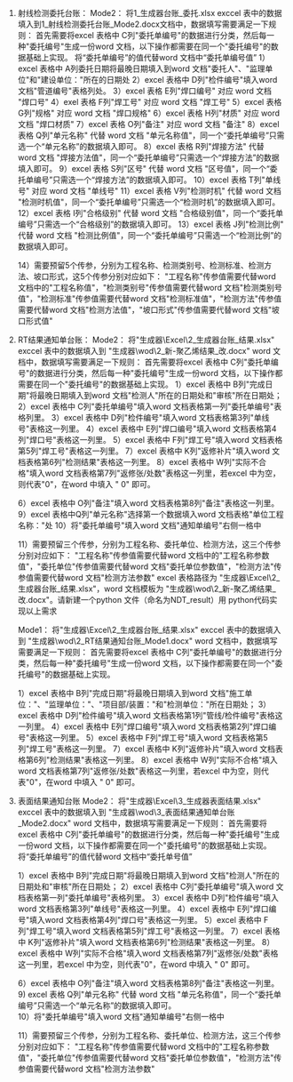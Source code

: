 1. 射线检测委托台账：
   Mode2：
   将1_生成器台账_委托.xlsx exccel 表中的数据填入到1_射线检测委托台账_Mode2.docx文档中，数据填写需要满足一下规则：
   首先需要将excel 表格中 C列"委托单编号"的数据进行分类，然后每一种"委托编号"生成一份word 文档，以下操作都需要在同一个"委托编号"的数据基础上实现。
   将“委托单编号”的值代替word 文档中“委托单编号值”
   1）excel 表格中 A列委托日期将最晚日期填入到word 文档"委托人"、"监理单位"和"建设单位："所在的日期处
   2）excel 表格中 D列"检件编号"填入word 文档"管道编号"表格列处。
   3）excel 表格 E列"焊口编号" 对应 word 文档 "焊口号"
   4）exel 表格  F列"焊工号"  对应 word 文档 "焊工号"
   5）excel 表格 G列"规格" 对应 word 文档 "焊口规格"
   6）excel 表格 H列"材质" 对应 word 文档 "焊口材质"
   7）excel 表格 O列"备注" 对应 word 文档 "备注"
   8）excel 表格 Q列"单元名称" 代替 word 文档 "单元名称值"，同一个“委托单编号”只需选一个“单元名称”的数据填入即可。
   8）excel 表格 R列"焊接方法" 代替 word 文档 "焊接方法值"，同一个“委托单编号”只需选一个“焊接方法”的数据填入即可。
   9）excel 表格 S列"区号" 代替 word 文档 "区号值"，同一个“委托单编号”只需选一个“焊接方法”的数据填入即可。
   10）excel 表格 T列"单线号" 对应 word 文档 "单线号"
   11）excel 表格 V列"检测时机" 代替 word 文档 "检测时机值"，同一个“委托单编号”只需选一个“检测时机”的数据填入即可。
   12）excel 表格 I列"合格级别" 代替 word 文档 "合格级别值"，同一个“委托单编号”只需选一个“合格级别”的数据填入即可。
   13）excel 表格 J列"检测比例" 代替 word 文档 "检测比例值"，同一个“委托单编号”只需选一个“检测比例”的数据填入即可。

   14）需要预留5个传参，分别为工程名称、检测类别号、检测标准、检测方法、坡口形式，这5个传参分别对应如下：
   "工程名称"传参值需要代替word 文档中的"工程名称值"，"检测类别号"传参值需要代替word 文档"检测类别号值"，"检测标准"传参值需要代替word 文档"检测标准值"，"检测方法"传参值需要代替word 文档"检测方法值"，"坡口形式"传参值需要代替word 文档"坡口形式值"

2. RT结果通知单台账：
   Mode2：
   将"生成器\Excel\2_生成器台账_结果.xlsx"  exccel 表中的数据填入到 "生成器\wod\2_新-聚乙烯结果_改.docx" word 文档中，数据填写需要满足一下规则：
   首先需要将excel 表格中 C列"委托单编号"的数据进行分类，然后每一种"委托编号"生成一份word 文档，以下操作都需要在同一个"委托编号"的数据基础上实现。
   1）excel 表格中 B列"完成日期"将最晚日期填入到word 文档"检测人"所在的日期处和"审核"所在日期处；
   2）excel 表格中 C列"委托单编号"填入word 文档表格第一列"委托单编号"表格列里。
   3）excel 表格中 D列"检件编号"填入word 文档表格第3列"单线号"表格这一列里。
   4）excel 表格中 E列"焊口编号"填入word 文档表格第4列"焊口号"表格这一列里。
   5）excel 表格中 F列"焊工号"填入word 文档表格第5列"焊工号"表格这一列里。
   7）excel 表格中 K列"返修补片"填入word 文档表格第6列"检测结果"表格这一列里。
   8）excel 表格中 W列"实际不合格"填入word 文档表格第7列"返修张/处数"表格这一列里，若excel 中为空，则代表"0"，在word 中填入 " 0" 即可。

   6）excel 表格中 O列"备注"填入word 文档表格第8列"备注"表格这一列里。
   9）excel 表格中Q列"单元名称"选择第一个数据填入word 文档表格"单位工程名称："处
   10）将"委托单编号"填入word 文档"通知单编号"右侧一格中

   11）需要预留三个传参，分别为工程名称、委托单位、检测方法，这三个传参分别对应如下：
   "工程名称"传参值需要代替word 文档中的"工程名称参数值"，"委托单位"传参值需要代替word 文档"委托单位参数值"，"检测方法"传参值需要代替word 文档"检测方法参数"
   excel 表格路径为 "生成器\Excel\2_生成器台账_结果.xlsx"，word 文档模板为 "生成器\wod\2_新-聚乙烯结果_改.docx"。请新建一个python 文件（命名为NDT_result）用 python代码实现以上需求

   Mode1：
   将"生成器\Excel\2_生成器台账_结果.xlsx"  exccel 表中的数据填入到 "生成器\wod\2_RT结果通知台账_Mode1.docx" word 文档中，数据填写需要满足一下规则：
   首先需要将excel 表格中 C列"委托单编号"的数据进行分类，然后每一种"委托编号"生成一份word 文档，以下操作都需要在同一个"委托编号"的数据基础上实现。

   1）excel 表格中 B列"完成日期"将最晚日期填入到word 文档"施工单位："、"监理单位："、"项目部/装置："和"检测单位："所在日期处；
   3）excel 表格中 D列"检件编号"填入word 文档表格第1列"管线/检件编号"表格这一列里。
   4）excel 表格中 E列"焊口编号"填入word 文档表格第2列"焊口编号"表格这一列里。
   5）excel 表格中 F列"焊工号"填入word 文档表格第5列"焊工号"表格这一列里。
   7）excel 表格中 K列"返修补片"填入word 文档表格第6列"检测结果"表格这一列里。
   8）excel 表格中 W列"实际不合格"填入word 文档表格第7列"返修张/处数"表格这一列里，若excel 中为空，则代表"0"，在word 中填入 " 0" 即可。


3. 表面结果通知台账
   Mode2：
   将"生成器\Excel\3_生成器表面结果.xlsx"  exccel 表中的数据填入到 "生成器\wod\3_表面结果通知单台账_Mode2.docx" word 文档中，数据填写需要满足一下规则：
   首先需要将excel 表格中 C列"委托单编号"的数据进行分类，然后每一种"委托编号"生成一份word 文档，以下操作都需要在同一个"委托编号"的数据基础上实现。
   将“委托单编号”的值代替word 文档中“委托单号值”

   1）excel 表格中 B列"完成日期"将最晚日期填入到word 文档"检测人"所在的日期处和"审核"所在日期处；
   2）excel 表格中 C列"委托单编号"填入word 文档表格第一列"委托单编号"表格列里。
   3）excel 表格中 D列"检件编号"填入word 文档表格第3列"单线号"表格这一列里。
   4）excel 表格中 E列"焊口编号"填入word 文档表格第4列"焊口号"表格这一列里。
   5）excel 表格中 F列"焊工号"填入word 文档表格第5列"焊工号"表格这一列里。
   7）excel 表格中 K列"返修补片"填入word 文档表格第6列"检测结果"表格这一列里。
   8）excel 表格中 W列"实际不合格"填入word 文档表格第7列"返修张/处数"表格这一列里，若excel 中为空，则代表"0"，在word 中填入 " 0" 即可。

   6）excel 表格中 O列"备注"填入word 文档表格第8列"备注"表格这一列里。
   9) excel 表格 Q列"单元名称" 代替 word 文档 "单元名称值"，同一个“委托单编号”只需选一个“单元名称”的数据填入即可。   
   10）将"委托单编号"填入word 文档"通知单编号"右侧一格中

   11）需要预留三个传参，分别为工程名称、委托单位、检测方法，这三个传参分别对应如下：
   "工程名称"传参值需要代替word 文档中的"工程名称参数值"，"委托单位"传参值需要代替word 文档"委托单位参数值"，"检测方法"传参值需要代替word 文档"检测方法参数"
   